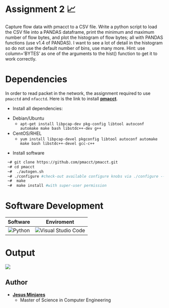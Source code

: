 # Assignment 2 :chart_with_upwards_trend:

Capture flow data with pmacct to a CSV file. Write a python script to load the CSV file 
into a PANDAS dataframe, print the minimum and maximum number of flow bytes, and 
plot the histogram of flow bytes; all with PANDAS functions (use v1.4 of PANDAS). I 
want to see a lot of detail in the histogram so do not use the default number of bins, use 
many more. Hint: use column=’BYTES’ as one of the arguments to the hist() function to 
get it to work correctly.

# Dependencies
In order to read packet in the network, the assignment required to use `pmacctd` and `nfacctd`. Here is the link to install [**pmacct**](https://github.com/pmacct/pmacct).

* Install all dependencies:
- Debian/Ubuntu
  - `apt-get install libpcap-dev pkg-config libtool autoconf automake make bash libstdc++-dev g++`
- CentOS/RHEL
  - `yum install libpcap-devel pkgconfig libtool autoconf automake make bash libstdc++-devel gcc-c++`
* Install software
```bash
 ~# git clone https://github.com/pmacct/pmacct.git
 ~# cd pmacct
 ~#  ./autogen.sh
 ~# ./configure #check-out available configure knobs via ./configure --help
 ~#  make
 ~#  make install #with super-user permission
```
# Software Development
| Software | Enviroment |
| :---:    | :--:       |
| ![Python](https://img.shields.io/badge/Code-Python-informational?style=flat&logo=Python&color=764ABC) | ![Visual Studio Code](https://img.shields.io/badge/Visual_Studio_Code-0078D4?style=flat&logo=visual%20studio%20code&logoColor=white) |

# Output
<img src="images/assignment_2_hist.png">

## Author
* [**Jesus Minjares**](https:/github.com/jminjares4)
  * Master of Science in Computer Engineering